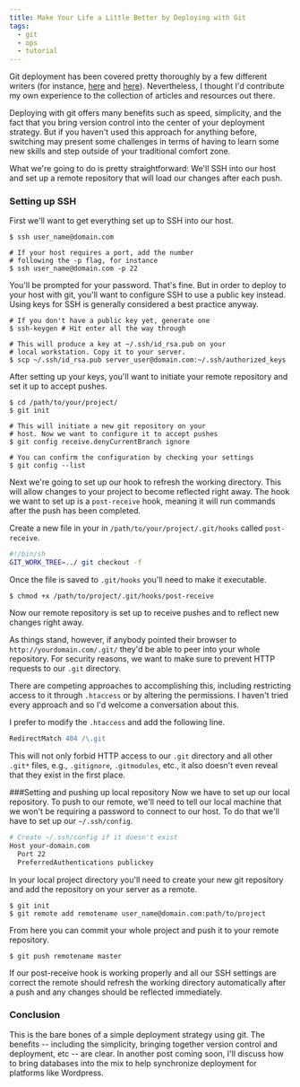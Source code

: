 ```yaml
---
title: Make Your Life a Little Better by Deploying with Git
tags:
  - git
  - ops
  - tutorial
---
```


Git deployment has been covered pretty thoroughly by a few different writers (for instance, [here](http://someguyjeremy.com/blog/quick-and-dirty-git-deployment "Quick and Dirty Git Deployment") and [here](http://www.arlocarreon.com/blog/git/push-git-repo-into-shared-hosting-account-like-hostgator/ "Push Git Repo Into Shared Hosting Account")). Nevertheless, I thought I'd contribute my own experience to the collection of articles and resources out there.

Deploying with git offers many benefits such as speed, simplicity, and the fact that you bring version control into the center of your deployment strategy.  But if you haven't used this approach for anything before, switching may present some challenges in terms of having to learn some new skills and step outside of your traditional comfort zone.

What we're going to do is pretty straightforward: We'll SSH into our host and set up a remote repository that will load our changes after each push.

### Setting up SSH
First we'll want to get everything set up to SSH into our host.

```terminal
$ ssh user_name@domain.com

# If your host requires a port, add the number
# following the -p flag, for instance
$ ssh user_name@domain.com -p 22
```

You'll be prompted for your password. That's fine. But in order to deploy to your host with git, you'll want to configure SSH to use a public key instead. Using keys for SSH is generally considered a best practice anyway.

```terminal
# If you don't have a public key yet, generate one
$ ssh-keygen # Hit enter all the way through

# This will produce a key at ~/.ssh/id_rsa.pub on your
# local workstation. Copy it to your server.
$ scp ~/.ssh/id_rsa.pub server_user@domain.com:~/.ssh/authorized_keys
```

After setting up your keys, you'll want to initiate your remote repository and set it up to accept pushes.

```terminal
$ cd /path/to/your/project/
$ git init

# This will initiate a new git repository on your
# host. Now we want to configure it to accept pushes
$ git config receive.denyCurrentBranch ignore

# You can confirm the configuration by checking your settings
$ git config --list
```

Next we're going to set up our hook to refresh the working directory. This will allow changes to your project to become reflected right away. The hook we want to set up is a ```post-receive``` hook, meaning it will run commands after the push has been completed.

Create a new file in your in `/path/to/your/project/.git/hooks` called `post-receive`.

```bash
#!/bin/sh
GIT_WORK_TREE=../ git checkout -f
```
Once the file is saved to `.git/hooks` you'll need to make it executable.

```terminal
$ chmod +x /path/to/project/.git/hooks/post-receive
```

Now our remote repository is set up to receive pushes and to reflect new changes right away.

As things stand, however, if anybody pointed their browser to `http://yourdomain.com/.git/` they'd be able to peer into your whole repository. For security reasons, we want to make sure to prevent HTTP requests to our `.git` directory.

There are competing approaches to accomplishing this, including restricting access to it through `.htaccess` or by altering the permissions. I haven't tried every approach and so I'd welcome a conversation about this.

I prefer to modify the `.htaccess` and add the following line.

```apache
RedirectMatch 404 /\.git
```

This will not only forbid HTTP access to our `.git` directory and all other `.git*` files, e.g., `.gitignore`, `.gitmodules`, etc., it also doesn't even reveal that they exist in the first place.

###Setting and pushing up local repository
Now we have to set up our local repository. To push to our remote, we'll need to tell our local machine that we won't be requiring a password to connect to our host. To do that we'll have to set up our `~/.ssh/config`.

```bash
# Create ~/.ssh/config if it doesn't exist
Host your-domain.com
  Port 22
  PreferredAuthentications publickey
```

In your local project directory you'll need to create your new git repository and add the repository on your server as a remote.

```terminal
$ git init
$ git remote add remotename user_name@domain.com:path/to/project
```

From here you can commit your whole project and push it to your remote repository.

```terminal
$ git push remotename master
```

If our post-receive hook is working properly and all our SSH settings are correct the remote should refresh the working directory automatically after a push and any changes should be reflected immediately.

### Conclusion
This is the bare bones of a simple deployment strategy using git. The benefits -- including the simplicity, bringing together version control and deployment, etc -- are clear. In another post coming soon, I'll discuss how to bring databases into the mix to help synchronize deployment for platforms like Wordpress.
